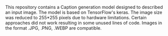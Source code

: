 This repository contains a Caption generation model designed to described an input image.
The model is based on TensorFlow's keras.
The image size was reduced to 255*255 pixels due to hardware limitations.
Certain approaches did not work resulting in some unused lines of code.
Images in the format .JPG, .PNG, .WEBP are compatible.
